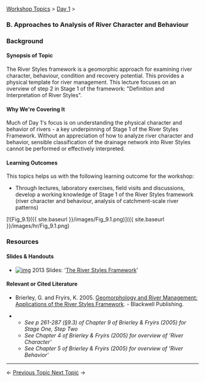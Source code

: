 [Workshop Topics](http://riverstyles.joewheaton.org/workshop-topics)‎ > ‎[Day 1](http://riverstyles.joewheaton.org/workshop-topics/stage1)‎ > ‎

### B. Approaches to Analysis of River Character and Behaviour

### Background

#### Synopsis of Topic

The River Styles framework is a geomorphic approach for examining river character, behaviour, condition and recovery potential. This provides a physical template for river management.  This lecture focuses on an overview of step 2 in Stage 1 of the framework: "Definition and Interpretation of River Styles".

#### Why We're Covering It

Much of Day 1's focus is on understanding the physical character and behavior of rivers - a key underpinning of Stage 1 of the River Styles Framework. Without an appreciation of how to analyze river character and behavior, sensible classification of the drainage network into River Styles cannot be performed or effectively interpreted. 

#### Learning Outcomes

This topics helps us with the following learning outcome for the workshop:

- Through lectures, laboratory exercises, field visits and discussions, develop a working knowledge of Stage 1 of the River Styles framework (river character and behaviour, analysis of catchment-scale river patterns)

[![Fig_9.1]({{ site.baseurl }}/images/Fig_9.1.png)]({{ site.baseurl }}/images/hr/Fig_9.1.png)



### Resources

#### Slides & Handouts

- [![img](http://riverstyles.joewheaton.org/_/rsrc/1501108765899/workshop-topics/stage1/b-RiverStyles/pdfIcon.png)](http://riverstyles.joewheaton.org/workshop-topics/stage1/b-RiverStyles/pdfIcon.png?attredirects=0) 2013 Slides: '[The River Styles Framework](http://etal.usu.edu/Workshops/RiverStyles/2013/RS%202%20Stage%201%20(Character%20and%20Behaviour).pdf)'



#### Relevant or Cited Literature

- Brierley, G. and Fryirs, K. 2005. [Geomorphology and River Management: Applications of the River Styles Framework](http://www.wiley.com/WileyCDA/WileyTitle/productCd-1405115165.html). - Blackwell Publishing.

- - *See p 261-287 (§9.3) of Chapter 9 of Brierley & Fryirs (2005) for Stage One, Step Two*
  - *See Chapter 4 of Brierley & Fryirs (2005) for overview of 'River Character'*
  - *See Chapter 5 of Brierley & Fryirs (2005) for overview of 'River Behavior'*

------

← [Previous Topic  ](http://riverstyles.joewheaton.org/workshop-topics/stage1/a-introductions-expectations-overview)                [Next Topic](http://riverstyles.joewheaton.org/workshop-topics/stage1/c-ecological-hydrogeomorphic-feedbacks-of-beaver-dams) →